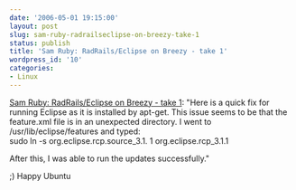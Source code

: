 ```yaml
---
date: '2006-05-01 19:15:00'
layout: post
slug: sam-ruby-radrailseclipse-on-breezy-take-1
status: publish
title: 'Sam Ruby: RadRails/Eclipse on Breezy - take 1'
wordpress_id: '10'
categories:
- Linux
---
```


[Sam Ruby: RadRails/Eclipse on Breezy - take 1](http://www.intertwingly.net/blog/2005/10/26/RadRails-Eclipse-on-Breezy-take-1): "Here is a quick fix for running Eclipse as it is installed by apt-get. This issue seems to be that the feature.xml file is in an unexpected directory.  I went to /usr/lib/eclipse/features and typed:  
 sudo ln -s org.eclipse.rcp.source_3.1.  1 org.eclipse.rcp_3.1.1  
  
After this, I was able to run the updates successfully."  
  
;) Happy Ubuntu
